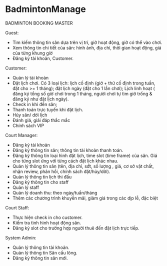# BadmintonManage
BADMINTON BOOKING MASTER

Guest:
- Tìm kiếm thông tin sân dựa trên vị trí, giờ hoạt động, giờ có thể vào chơi.
-  Xem thông tin chi tiết của sân: hình ảnh, địa chỉ, thời gian hoạt động, giá của từng khung giờ 
- Đăng ký tài khoản, Customer.

Customer:
- Quản lý tài khoản
- Đặt lịch chơi. Có 3 loại lịch: lịch cố định (giờ + thứ cố định trong tuần, đặt cho >= 1 tháng); đặt lịch ngày (đặt cho 1 lần chơi); Lịch linh hoạt ( đăng ký tổng số giờ chơi trong 1 tháng, người chơi tự tìm giờ trống & đăng ký như đặt lịch ngày).
- Check in khi đến sân;
- Thanh toán trực tuyến khi đặt lịch.
- Hủy sân/ dời lịch
- Đánh giá, giải đáp thắc mắc
- Chính sách VIP

Court Manager:
- Đăng ký tài khoản
- Đăng ký thông tin sân; thông tin tài khoản thanh toán.
- Đăng ký thông tin loại hình đặt lịch, time slot (time frame) của sân. Giá cho từng slot ứng với từng cách đặt lịch khác nhau.
- Quản lý thông tin sân (tên, địa chỉ, sđt, số lượng , giá, cơ sở vật chất, nhận review, phản hồi, chính sách đặt/hủy/dời).
- Quản lý thông tin lịch thi đấu
- Đăng ký thông tin cho staff
- Quản lý staff
- Quản lý doanh thu: theo ngày/tuần/tháng 
- Thêm các chương trình khuyến mãi, giảm giá trong các dịp lễ, đặc biệt 

Court Staff:
- Thực hiện check in cho customer.
- Kiểm tra tình hình hoạt động sân.
- Đăng ký slot cho trường hợp người thuê đến đặt lịch trực tiếp.

System Admin: 
- Quản lý thông tin tài khoản.
- Quản lý thông tin Sân cầu lông.
- Đăng ký thông tin sân mới.

